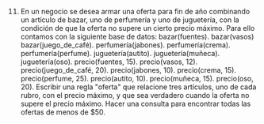 11. En un negocio se desea armar una oferta para fin de año combinando un artículo de bazar, uno de perfumería y uno de juguetería, con la condición de que la oferta no supere un cierto precio máximo. Para ello contamos con la siguiente base de datos:
bazar(fuentes).
bazar(vasos)
bazar(juego_de_café).
perfumería(jabones).
perfumería(crema).
perfumería(perfume).
juguetería(autito).
juguetería(muñeca).
juguetería(oso).
precio(fuentes, 15).
precio(vasos, 12).
precio(juego_de_café, 20).
precio(jabones, 10).
precio(crema, 15).
precio(perfume, 25).
precio(autito, 10).
precio(muñeca, 15).
precio(oso, 20).
Escribir una regla "oferta" que relacione tres artículos, uno de cada
rubro, con el precio máximo, y que sea verdadero cuando la oferta no
supere el precio máximo.
Hacer una consulta para encontrar todas las ofertas de menos de $50.